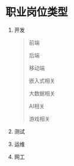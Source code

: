 # 职业岗位类型

1. 开发

   > 前端
   >
   > 后端
   >
   > 移动端
   >
   > 嵌入式相关
   >
   > 大数据相关
   >
   > AI相关
   >
   > 游戏相关

2. 测试

3. 运维

4. 网工